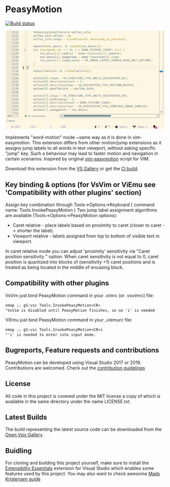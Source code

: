 PeasyMotion
===
[![Build status](https://ci.appveyor.com/api/projects/status/dm1x4gin96pp9oy2/branch/master?svg=true)](https://ci.appveyor.com/project/msomeone/peasymotion/branch/master)

![Animated demonstration](preview.gif)

Implements "word-motion" mode ~same way as it is done in vim-easymotion.
This extension differs from other motion/jump extensions as it assigns jump labels to all words in text viewport, without asking specific "jump" key.
Such a behaviour may lead to faster motion and navigation in certain scenarios.
Inspired by original [vim-easymotion](https://github.com/easymotion/vim-easymotion) script for VIM.

Download this extension from the [VS Gallery](https://marketplace.visualstudio.com/items?itemName=maksim-vorobiev.PeasyMotion)
or get the [CI build](http://vsixgallery.com/extension/PeasyMotion.a87d2837-6b54-4518-b014-3b29b4dcd902/).

## Key binding & options (for VsVim or ViEmu see 'Compatibility with other plugins' section)
Assign key combination through Tools->Options->Keyboard ( command name: Tools.InvokePeasyMotion )
Two jump label assignment algorithms are available (Tools->Options->PeasyMotion options):
* Caret relative - place labels based on proximity to caret (closer to caret -> shorter the label).
* Viewport relative - labels assigned from top to bottom of visible text in viewport.

In caret relative mode you can adjust 'proximity' sensitivity  via "Caret position sensitivity " option.
When caret sensitivity  is not equal to 0, caret position is quantized into blocks of (sensitivity +1) caret positions and is treated as being located in the middle of encasing block.

## Compatibility with other plugins
VsVim 
just bind PeasyMotion command in your .vimrc (or .vsvimrc) file:
```vimscript
nmap ;; gS:vsc Tools.InvokePeasyMotion<CR>
"VsVim is disabled until PeasyMotion finishes, so no 'i' is needed
```

ViEmu
just bind PeasyMotion command in your _viemurc file:
```vimscript
nmap ;; gS:vsc Tools.InvokePeasyMotion<CR>i 
"'i' is needed to enter into input mode.
```

## Bugreports, Feature requests and contributions
PeasyMotion can be developed using Visual Studio 2017 or 2019. Contributions are welcomed.
Check out the [contribution guidelines](CONTRIBUTING.md)

## License
All code in this project is covered under the MIT license a copy of which 
is available in the same directory under the name LICENSE.txt.

## Latest Builds
The build representing the latest source code can be downloaded from the
[Open Vsix Gallery](http://vsixgallery.com/extension/PeasyMotion.a87d2837-6b54-4518-b014-3b29b4dcd902/).

## Buidling
For cloning and building this project yourself, make sure
to install the
[Extensibility Essentials](https://marketplace.visualstudio.com/items?itemName=MadsKristensen.ExtensibilityEssentials)
extension for Visual Studio which enables some features
used by this project.
You may also want to check awesome [Mads Kristensen guide](https://devblogs.microsoft.com/visualstudio/getting-started-writing-visual-studio-extensions/) 
